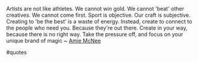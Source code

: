 Artists are not like athletes. We cannot win gold. We cannot 'beat' other creatives. We cannot come first. Sport is objective. Our craft is subjective. Creating to 'be the best' is a waste of energy. Instead, create to connect to the people who need you. Because they're out there. Create in your way, because there is no right way. Take the pressure off, and focus on your unique brand of magic ~ [Amie McNee](https://londonwriterssalon.us4.list-manage.com/track/click?u=8b047263967451488070a8ad0&id=060a9d7648&e=bc5cbc9b90)

#quotes 